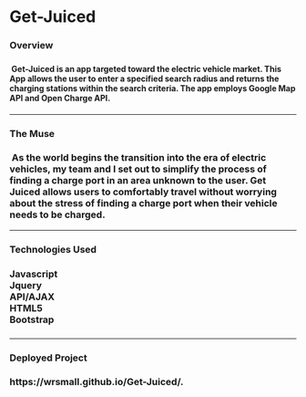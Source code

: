 # Get-Juiced
<h3>Overview<h3/>
<h4>&nbsp;Get-Juiced is an app targeted toward the electric vehicle market. This App allows the user to enter a specified search radius and returns the charging stations within the search criteria. The app employs Google Map API and Open Charge API.<h4/> 
  <hr/>
  <h3>The Muse<h3/>
   &nbsp;As the world begins the transition into the era of electric vehicles, my team and I set out to simplify the process of finding a charge port in an area unknown to the user. Get Juiced allows users to comfortably travel without worrying about the stress of finding a charge port when their vehicle needs to be charged.
    <hr/>
  <h3>Technologies Used<h3/>
    <h3>Javascript<br/>Jquery<br/>API/AJAX<br/>HTML5<br/>Bootstrap<h3/>
  <hr/>
      <h3>Deployed Project<h3/>
  https://wrsmall.github.io/Get-Juiced/.
  
